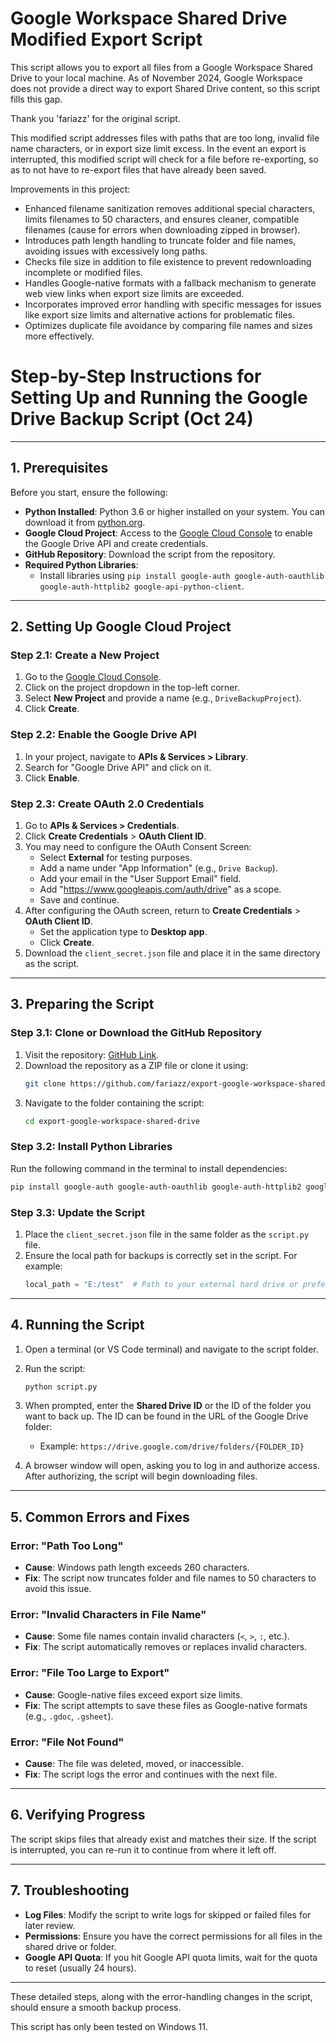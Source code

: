 # Google Workspace Shared Drive Modified Export Script

This script allows you to export all files from a Google Workspace Shared Drive to your local machine. As of November 2024, Google Workspace does not provide a direct way to export Shared Drive content, so this script fills this gap.

Thank you 'fariazz' for the original script.

This modified script addresses files with paths that are too long, invalid file name characters, or in export size limit excess. 
In the event an export is interrupted, this modified script will check for a file before re-exporting, so as to not have to re-export files that have already been saved. 

Improvements in this project:

- Enhanced filename sanitization removes additional special characters, limits filenames to 50 characters, and ensures cleaner, compatible filenames (cause for errors when downloading zipped in browser).
- Introduces path length handling to truncate folder and file names, avoiding issues with excessively long paths.
- Checks file size in addition to file existence to prevent redownloading incomplete or modified files.
- Handles Google-native formats with a fallback mechanism to generate web view links when export size limits are exceeded.
- Incorporates improved error handling with specific messages for issues like export size limits and alternative actions for problematic files.
- Optimizes duplicate file avoidance by comparing file names and sizes more effectively.



# Step-by-Step Instructions for Setting Up and Running the Google Drive Backup Script (Oct 24)
---

## 1. Prerequisites

Before you start, ensure the following:

- **Python Installed**: Python 3.6 or higher installed on your system. You can download it from [python.org](https://www.python.org/downloads/).
- **Google Cloud Project**: Access to the [Google Cloud Console](https://console.cloud.google.com/) to enable the Google Drive API and create credentials.
- **GitHub Repository**: Download the script from the repository.
- **Required Python Libraries**:
  - Install libraries using `pip install google-auth google-auth-oauthlib google-auth-httplib2 google-api-python-client`.

---

## 2. Setting Up Google Cloud Project

### Step 2.1: Create a New Project
1. Go to the [Google Cloud Console](https://console.cloud.google.com/).
2. Click on the project dropdown in the top-left corner.
3. Select **New Project** and provide a name (e.g., `DriveBackupProject`).
4. Click **Create**.

### Step 2.2: Enable the Google Drive API
1. In your project, navigate to **APIs & Services > Library**.
2. Search for "Google Drive API" and click on it.
3. Click **Enable**.

### Step 2.3: Create OAuth 2.0 Credentials
1. Go to **APIs & Services > Credentials**.
2. Click **Create Credentials** > **OAuth Client ID**.
3. You may need to configure the OAuth Consent Screen:
   - Select **External** for testing purposes.
   - Add a name under "App Information" (e.g., `Drive Backup`).
   - Add your email in the "User Support Email" field.
   - Add "https://www.googleapis.com/auth/drive" as a scope.
   - Save and continue.
4. After configuring the OAuth screen, return to **Create Credentials** > **OAuth Client ID**.
   - Set the application type to **Desktop app**.
   - Click **Create**.
5. Download the `client_secret.json` file and place it in the same directory as the script.

---

## 3. Preparing the Script

### Step 3.1: Clone or Download the GitHub Repository
1. Visit the repository: [GitHub Link](https://github.com/fariazz/export-google-workspace-shared-drive).
2. Download the repository as a ZIP file or clone it using:
   ```bash
   git clone https://github.com/fariazz/export-google-workspace-shared-drive.git
   ```
3. Navigate to the folder containing the script:
   ```bash
   cd export-google-workspace-shared-drive
   ```

### Step 3.2: Install Python Libraries
Run the following command in the terminal to install dependencies:
```bash
pip install google-auth google-auth-oauthlib google-auth-httplib2 google-api-python-client
```

### Step 3.3: Update the Script
1. Place the `client_secret.json` file in the same folder as the `script.py` file.
2. Ensure the local path for backups is correctly set in the script. For example:
   ```python
   local_path = "E:/test"  # Path to your external hard drive or preferred folder
   ```

---

## 4. Running the Script

1. Open a terminal (or VS Code terminal) and navigate to the script folder.
2. Run the script:
   ```bash
   python script.py
   ```
3. When prompted, enter the **Shared Drive ID** or the ID of the folder you want to back up. The ID can be found in the URL of the Google Drive folder:
   - Example: `https://drive.google.com/drive/folders/{FOLDER_ID}`

4. A browser window will open, asking you to log in and authorize access. After authorizing, the script will begin downloading files.

---

## 5. Common Errors and Fixes

### Error: "Path Too Long"
- **Cause**: Windows path length exceeds 260 characters.
- **Fix**: The script now truncates folder and file names to 50 characters to avoid this issue.

### Error: "Invalid Characters in File Name"
- **Cause**: Some file names contain invalid characters (`<`, `>`, `:`, etc.).
- **Fix**: The script automatically removes or replaces invalid characters.

### Error: "File Too Large to Export"
- **Cause**: Google-native files exceed export size limits.
- **Fix**: The script attempts to save these files as Google-native formats (e.g., `.gdoc`, `.gsheet`).

### Error: "File Not Found"
- **Cause**: The file was deleted, moved, or inaccessible.
- **Fix**: The script logs the error and continues with the next file.

---

## 6. Verifying Progress

The script skips files that already exist and matches their size. If the script is interrupted, you can re-run it to continue from where it left off.

---

## 7. Troubleshooting

- **Log Files**: Modify the script to write logs for skipped or failed files for later review.
- **Permissions**: Ensure you have the correct permissions for all files in the shared drive or folder.
- **Google API Quota**: If you hit Google API quota limits, wait for the quota to reset (usually 24 hours).

---

These detailed steps, along with the error-handling changes in the script, should ensure a smooth backup process.

This script has only been tested on Windows 11.
